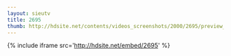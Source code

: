 ```yaml
---
layout: sieutv
title: 2695
thumb: http://hdsite.net/contents/videos_screenshots/2000/2695/preview_360p.mp4.jpg
---
```

{% include iframe src='http://hdsite.net/embed/2695' %}
 
